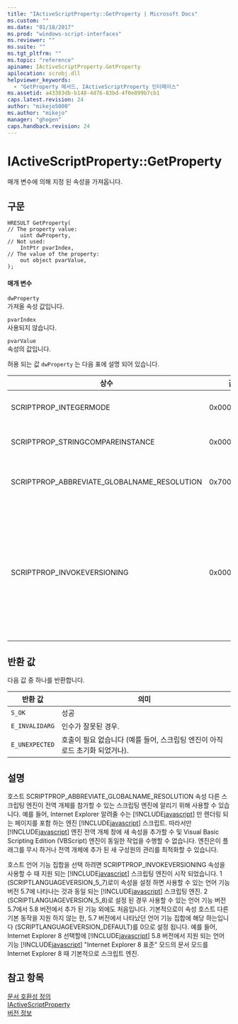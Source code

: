 ```yaml
---
title: "IActiveScriptProperty::GetProperty | Microsoft Docs"
ms.custom: ""
ms.date: "01/18/2017"
ms.prod: "windows-script-interfaces"
ms.reviewer: ""
ms.suite: ""
ms.tgt_pltfrm: ""
ms.topic: "reference"
apiname: IActiveScriptProperty.GetProperty
apilocation: scrobj.dll
helpviewer_keywords: 
  - "GetProperty 메서드, IActiveScriptProperty 인터페이스"
ms.assetid: a43383db-b148-4d76-83bd-4f0e899b7cb1
caps.latest.revision: 24
author: "mikejo5000"
ms.author: "mikejo"
manager: "ghogen"
caps.handback.revision: 24
---
```

# IActiveScriptProperty::GetProperty
매개 변수에 의해 지정 된 속성을 가져옵니다.  
  
## 구문  
  
```  
HRESULT GetProperty(  
// The property value:  
    uint dwProperty,    
// Not used:  
    IntPtr pvarIndex,    
// The value of the property:   
    out object pvarValue,    
);  
```  
  
#### 매개 변수  
 `dwProperty`  
 가져올 속성 값입니다.  
  
 `pvarIndex`  
 사용되지 않습니다.  
  
 `pvarValue`  
 속성의 값입니다.  
  
 허용 되는 값 `dwProperty` 는 다음 표에 설명 되어 있습니다.  
  
|상수|값|의미|  
|--------|-------|--------|  
|SCRIPTPROP\_INTEGERMODE|0x00003000|스크립팅 엔진 부동 소수점 모드 대신 정수 모드 구분 됩니다.|  
|SCRIPTPROP\_STRINGCOMPAREINSTANCE|0x00003001|문자열 비교 함수를 스크립팅 엔진 교체가 있습니다.|  
|SCRIPTPROP\_ABBREVIATE\_GLOBALNAME\_RESOLUTION|0x70000002|다른 스크립팅 엔진이 전역 개체를 참가할 수 있는 스크립팅 엔진을 알립니다.|  
|SCRIPTPROP\_INVOKEVERSIONING|0x00004000|군대는 [!INCLUDE[javascript](../../javascript/includes/javascript-md.md)] 스크립트 언어 기능을 지원 합니다를 선택 합니다.  기본 집합을 지 원하는 언어 기능을 [!INCLUDE[javascript](../../javascript/includes/javascript-md.md)] 스크립팅 엔진의 버전 5.7에서 나타나는 언어 기능 집합에 해당 하는 것은 [!INCLUDE[javascript](../../javascript/includes/javascript-md.md)] 스크립팅 엔진.|  
  
## 반환 값  
 다음 값 중 하나를 반환합니다.  
  
|반환 값|의미|  
|----------|--------|  
|`S_OK`|성공|  
|`E_INVALIDARG`|인수가 잘못된 경우.|  
|`E_UNEXPECTED`|호출이 필요 없습니다 \(예를 들어, 스크립팅 엔진이 아직 로드 초기화 되었거나\).|  
  
## 설명  
 호스트 SCRIPTPROP\_ABBREVIATE\_GLOBALNAME\_RESOLUTION 속성 다른 스크립팅 엔진이 전역 개체를 참가할 수 있는 스크립팅 엔진에 알리기 위해 사용할 수 있습니다.  예를 들어, Internet Explorer 알려줄 수는 [!INCLUDE[javascript](../../javascript/includes/javascript-md.md)] 만 렌더링 되는 페이지를 포함 하는 엔진 [!INCLUDE[javascript](../../javascript/includes/javascript-md.md)] 스크립트.  따라서만 [!INCLUDE[javascript](../../javascript/includes/javascript-md.md)] 엔진 전역 개체 창에 새 속성을 추가할 수 및 Visual Basic Scripting Edition \(VBScript\) 엔진이 동일한 작업을 수행할 수 없습니다.  엔진은이 플래그를 무시 하거나 전역 개체에 추가 된 새 구성원의 관리를 최적화할 수 있습니다.  
  
 호스트 언어 기능 집합을 선택 하려면 SCRIPTPROP\_INVOKEVERSIONING 속성을 사용할 수 때 지원 되는 [!INCLUDE[javascript](../../javascript/includes/javascript-md.md)] 스크립팅 엔진이 시작 되었습니다.  1 \(SCRIPTLANGUAGEVERSION\_5\_7\)로이 속성을 설정 하면 사용할 수 있는 언어 기능 버전 5.7에 나타나는 것과 동일 되는 [!INCLUDE[javascript](../../javascript/includes/javascript-md.md)] 스크립팅 엔진.  2 \(SCRIPTLANGUAGEVERSION\_5\_8\)로 설정 된 경우 사용할 수 있는 언어 기능 버전 5.7에서 5.8 버전에서 추가 된 기능 외에도 처음입니다.  기본적으로이 속성 호스트 다른 기본 동작을 지원 하지 않는 한, 5.7 버전에서 나타났던 언어 기능 집합에 해당 하는입니다 \(SCRIPTLANGUAGEVERSION\_DEFAULT\)를 0으로 설정 됩니다.  예를 들어, Internet Explorer 8 선택할에 [!INCLUDE[javascript](../../javascript/includes/javascript-md.md)] 5.8 버전에서 지원 되는 언어 기능 [!INCLUDE[javascript](../../javascript/includes/javascript-md.md)] "Internet Explorer 8 표준" 모드의 문서 모드를 Internet Explorer 8 때 기본적으로 스크립트 엔진.  
  
## 참고 항목  
 [문서 호환성 정의](http://msdn.microsoft.com/library/cc288325)   
 [IActiveScriptProperty](../../winscript/reference/iactivescriptproperty.md)   
 [버전 정보](../../javascript/reference/javascript-version-information.md)